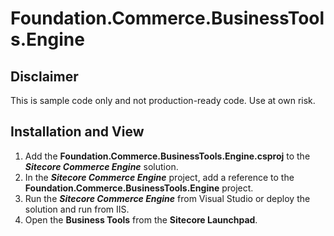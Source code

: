 # Foundation.Commerce.BusinessTools.Engine
## Disclaimer
This is sample code only and not production-ready code. Use at own risk.
## Installation and View
1. Add the **Foundation.Commerce.BusinessTools.Engine.csproj** to the _**Sitecore Commerce Engine**_ solution.
2. In the _**Sitecore Commerce Engine**_ project, add a reference to the **Foundation.Commerce.BusinessTools.Engine** project.
3. Run the _**Sitecore Commerce Engine**_ from Visual Studio or deploy the solution and run from IIS.
4. Open the **Business Tools** from the **Sitecore Launchpad**.
